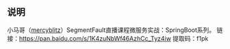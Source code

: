 ## 说明
小马哥（[mercyblitz](https://ke.sifou.com/teacher/mercyblitz)）SegmentFault直播课程微服务实战：SpringBoot系列。
链接：https://pan.baidu.com/s/1K4zuNbWf46AzhCc_Tyz4iw 
提取码：f1pk
